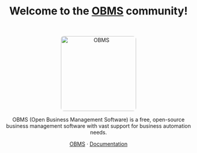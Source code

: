 <h1 align="center">Welcome to the <a href="https://obms.one/">OBMS</a> community!</h1><br>

<p align="center">
  <a href="https://obms.one/">
    <img src="https://avatars.githubusercontent.com/u/199418496?s=200&v=4" alt="OBMS" width="200" height="200" style="border-radius: 8px">
  </a>
</p>

<p align="center">
  OBMS (Open Business Management Software) is a free, open-source business management software with vast support for business automation needs.
</p>

<p align="center">
  <a href="https://obms.one/">OBMS</a>
  ·
  <a href="https://docs.obms.one/">Documentation</a>
</p>